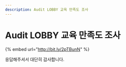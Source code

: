 ```yaml
---
description: Audit LOBBY 교육 만족도 조사
---
```


# Audit LOBBY 교육 만족도 조사

{% embed url="http://bit.ly/2pTBunN" %}

응답해주셔서 대단히 감사합니다.

